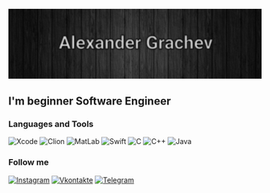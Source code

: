 [![Header](https://github.com/AlexanderGrachev-01/AlexanderGrachev-01/blob/main/assets/Снимок%20экрана%202021-01-20%20в%2021.17.15.png )](https://www.instagram.com/s.a.n.c.h.o.u.ss/)

## I'm beginner Software Engineer

### Languages and Tools
![Xcode](https://img.shields.io/badge/-Xcode-090909?style=for-the-badge&logo=xcode)
![Clion](https://img.shields.io/badge/-Clion-090909?style=for-the-badge&logo=CLion)
![MatLab](https://img.shields.io/badge/-MatLab-090909?style=for-the-badge&logo=MATLAB)
![Swift](https://img.shields.io/badge/-Swift-090909?style=for-the-badge&logo=swift)
![C](https://img.shields.io/badge/-C-090909?style=for-the-badge&logo=C)
![C++](https://img.shields.io/badge/-C++-090909?style=for-the-badge&logo=C%2b%2b)
![Java](https://img.shields.io/badge/-Java-090909?style=for-the-badge&logo=Java)


### Follow me
[![Instagram](https://img.shields.io/badge/-Instagram-090909?style=for-the-badge&logo=Instagram)](https://www.instagram.com/s.a.n.c.h.o.u.ss/)
[![Vkontakte](https://img.shields.io/badge/-Vkontakte-090909?style=for-the-badge&logo=Vk)](https://vk.com/s.a.n.c.h.ouss)
[![Telegram](https://img.shields.io/badge/-Telegram-090909?style=for-the-badge&logo=Telegram)](https://t.me/s_a_n_c_h_o_u_s)



